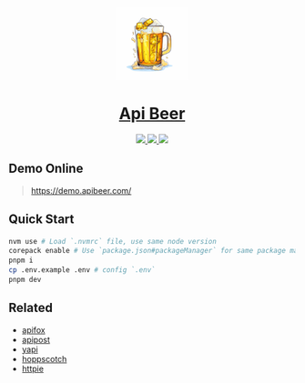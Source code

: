 <p align="center">
  <a href="https://demo.apibeer.com/">
    <picture>
      <img src="./public/logo_180x180.png" height="128">
    </picture>
    <h1 align="center">Api Beer</h1>
  </a>
</p>

<p align="center">
  <a aria-label="Node.js Badge" href="https://nodejs.org">
    <img src="https://img.shields.io/badge/Node.js-v18-black">
  </a>
  <a aria-label="PNPM Badge" href="https://pnpm.io">
    <img src="https://img.shields.io/badge/package_manager-pnpm-black">
  </a>
  <a aria-label="Code Style" href="https://github.com/antfu/eslint-config">
    <img src="https://antfu.me/badge-code-style.svg">
  </a>
</p>

## Demo Online

> <https://demo.apibeer.com/>

## Quick Start

```bash
nvm use # Load `.nvmrc` file, use same node version
corepack enable # Use `package.json#packageManager` for same package manager, refs: https://nodejs.org/api/corepack.html
pnpm i
cp .env.example .env # config `.env`
pnpm dev
```

## Related

- [apifox](https://apifox.com/)
- [apipost](https://www.apipost.cn/)
- [yapi](https://github.com/YMFE/yapi)
- [hoppscotch](https://github.com/hoppscotch/hoppscotch)
- [httpie](https://httpie.io/)
